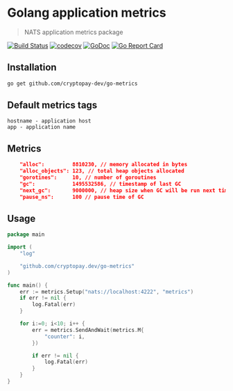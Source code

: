 # Golang application metrics
> NATS application metrics package

[![Build Status](https://travis-ci.org/cryptopay-dev/go-metrics.svg?branch=master)](https://travis-ci.org/cryptopay-dev/go-metrics)
[![codecov](https://codecov.io/gh/cryptopay-dev/go-metrics/branch/master/graph/badge.svg)](https://codecov.io/gh/cryptopay-dev/go-metrics)
[![GoDoc](https://godoc.org/github.com/cryptopay-dev/go-metrics?status.svg)](https://godoc.org/github.com/cryptopay-dev/go-metrics)
[![Go Report Card](https://goreportcard.com/badge/github.com/cryptopay-dev/go-metrics)](https://goreportcard.com/report/github.com/cryptopay-dev/go-metrics)

## Installation
```bash
go get github.com/cryptopay-dev/go-metrics
```

## Default metrics tags
```
hostname - application host
app - application name
```

## Metrics
```json
    "alloc":         8810230, // memory allocated in bytes
    "alloc_objects": 123, // total heap objects allocated
    "gorotines":     10, // number of goroutines
    "gc":            1495532586, // timestamp of last GC
    "next_gc":       9000000, // heap size when GC will be run next time
    "pause_ns":      100 // pause time of GC
```

## Usage
```go
package main

import (
    "log"

    "github.com/cryptopay.dev/go-metrics"
)

func main() {
    err := metrics.Setup("nats://localhost:4222", "metrics")
    if err != nil {
        log.Fatal(err)
    }

    for i:=0; i<10; i++ {
        err = metrics.SendAndWait(metrics.M{
            "counter": i,
        })

        if err != nil {
            log.Fatal(err)
        }
    }
}
```